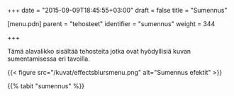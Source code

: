 +++
date = "2015-09-09T18:45:55+03:00"
draft = false
title = "Sumennus"

[menu.pdn]
    parent = "tehosteet"
    identifier = "sumennus"
    weight = 344

+++

Tämä alavalikko sisältää tehosteita jotka ovat hyödyllisiä kuvan sumentamisessa eri tavoilla.

{{< figure src="/kuvat/effectsblursmenu.png" alt="Sumennus efektit" >}}

{{% tabit "sumennus" %}}
